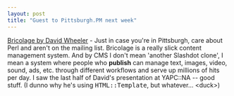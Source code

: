 ```yaml
---
layout: post
title: "Guest to Pittsburgh.PM next week"
---
```




<a href="http://pgh.pm.org/m/20030902.html">Bricolage by David Wheeler</a> - Just in case you're in Pittsburgh, care about Perl and aren't on the mailing list. Bricolage is a really slick content management system. And by CMS I don't mean 'another Slashdot clone', I mean a system where people who <b>publish</b> can manage text, images, video, sound, ads, etc. through different workflows and serve up millions of hits per day. I saw the last half of David's presentation at YAPC::NA -- good stuff. (I dunno why he's using <tt>HTML::Template</tt>, but whatever... &lt;duck&gt;)


